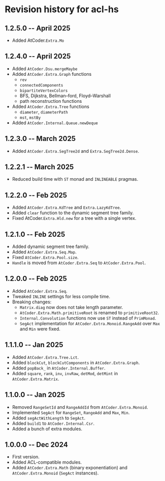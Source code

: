 # Revision history for acl-hs

## 1.2.5.0 -- April 2025

- Added AtCoder.`Extra.Mo`

## 1.2.4.0 -- April 2025

- Added `AtCoder.Dsu.mergeMaybe`
- Added `AtCoder.Extra.Graph` functions
  - `rev`
  - `connectedComponents`
  - `bipartiteVertexColors`
  - BFS, Dijkstra, Bellman–ford, Floyd–Warshall
  - path reconstruction functions
- Added `AtCoder.Extra.Tree` functions
  - `diameter`, `diameterPath`
  - `mst`, `mstBy`
- Added `AtCoder.Internal.Queue.newDeque`

## 1.2.3.0 -- March 2025

- Added `AtCoder.Extra.SegTree2d` and `Extra.SegTree2d.Dense`.

## 1.2.2.1 -- March 2025

- Reduced build time with `ST` monad and `INLINEABLE` pragmas.

## 1.2.2.0 -- Feb 2025

- Added `AtCoder.Extra.KdTree` and `Extra.LazyKdTree`.
- Added `clear` function to the dynamic segment tree family.
- Fixed AtCoder.`Extra.Hld.new` for a tree with a single vertex.

## 1.2.1.0 -- Feb 2025

- Added dynamic segment tree family.
- Added `AtCoder.Extra.Seq.Map`.
- Fixed `AtCoder.Extra.Pool.size`.
- `Handle` is moved from `AtCoder.Extra.Seq` to `AtCoder.Extra.Pool`.

## 1.2.0.0 -- Feb 2025

- Added `AtCoder.Extra.Seq`.
- Tweaked `INLINE` settings for less compile time.
- Breaking changes:
  - `Matrix.diag` now does not take length parameter.
  - `AtCoder.Extra.Math.primitiveRoot` is renamed to `primitiveRoot32`.
  - `Internal.Convolution` functions now use `ST` instead of `PrimMonad`.
  - `SegAct` implementation for `AtCoder.Extra.Monoid.RangeAdd` over `Max` and `Min` were fixed.

## 1.1.1.0 -- Jan 2025

- Added `AtCoder.Extra.Tree.Lct`.
- Added `blockCut`, `blockCutComponents` in `AtCoder.Extra.Graph`.
- Added `popBack_` in `AtCoder.Internal.Buffer`.
- Added `square`, `rank`, `inv`, `invRaw`, `detMod`, `detMint` in `AtCoder.Extra.Matrix`.

## 1.1.0.0 -- Jan 2025

- Removed `RangeSetId` and `RangeAddId` from `AtCoder.Extra.Monoid`.
- Implemented `SegAct` for `RangeSet`, `RangeAdd` and `Max`, `Min`.
- Added `segActWithLength` to `SegAct`.
- Added `build1` to `AtCoder.Internal.Csr`.
- Added a bunch of extra modules.

## 1.0.0.0 -- Dec 2024

- First version.
- Added ACL-compatible modules.
- Added `AtCoder.Extra.Math` (binary exponentiation) and `AtCoder.Extra.Monoid` (`SegAct` instances).

